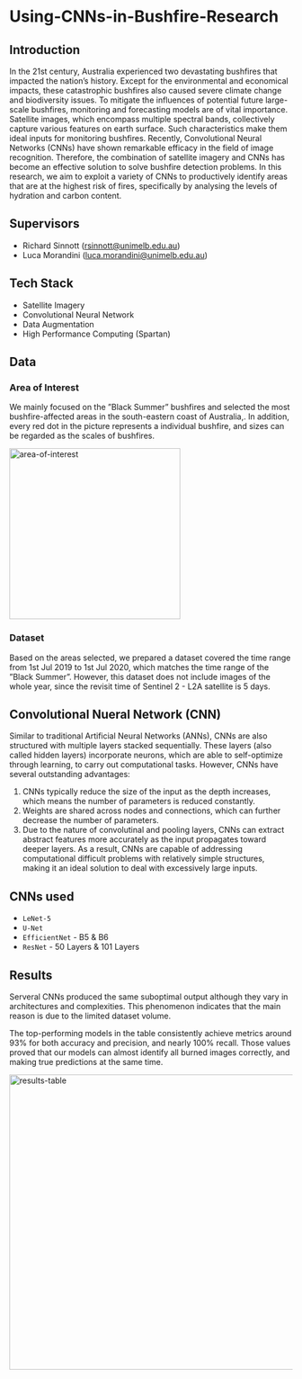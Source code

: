 # Using-CNNs-in-Bushfire-Research

## Introduction
In the 21st century, Australia experienced two devastating bushfires that impacted the nation’s history. Except for the environmental and economical impacts, these catastrophic bushfires also caused severe climate change and biodiversity issues. To mitigate the influences of potential future large-scale bushfires, monitoring and
forecasting models are of vital importance. Satellite images, which encompass multiple spectral bands, collectively capture various features on earth surface. Such characteristics make them ideal inputs for monitoring bushfires. Recently, Convolutional Neural Networks (CNNs) have shown remarkable efficacy in the field of image recognition. Therefore, the combination
of satellite imagery and CNNs has become an effective solution to solve bushfire detection problems. In this research, we aim to exploit a variety of CNNs to productively identify areas that are at the highest risk of fires, specifically by analysing the levels of hydration and carbon content.

## Supervisors
- Richard Sinnott (rsinnott@unimelb.edu.au)
- Luca Morandini (luca.morandini@unimelb.edu.au)

## Tech Stack
- Satellite Imagery
- Convolutional Neural Network
- Data Augmentation
- High Performance Computing (Spartan)

## Data
### Area of Interest
We mainly focused on the ”Black Summer” bushfires and selected the most bushfire-affected areas in the south-eastern coast of Australia,. In addition, every red dot in the picture represents a individual bushfire, and sizes can be regarded as the scales of bushfires.

<img width="304" alt="area-of-interest" src="https://github.com/jo-muuuuuu/Bushfire-Research-Using-CNNs/assets/142861960/392dab5c-e80d-41f7-9d2e-f320a721efad">

### Dataset
Based on the areas selected, we prepared a dataset covered the time range from 1st Jul 2019 to 1st Jul 2020, which matches the time range of the ”Black Summer”. However, this dataset does not include images of the whole year, since the revisit time of Sentinel 2 - L2A satellite is 5 days.

## Convolutional Nueral Network (CNN)
Similar to traditional Artificial Neural Networks (ANNs), CNNs are also structured with multiple layers stacked sequentially. These layers (also called hidden layers) incorporate neurons, which are able to self-optimize through learning, to carry out computational tasks. However, CNNs have several outstanding advantages: 
1. CNNs typically reduce the size of the input as the depth increases, which means the number of parameters is reduced constantly. 
2. Weights are shared across nodes and connections, which can further decrease the number of parameters. 
3. Due to the nature of convolutinal and pooling layers, CNNs can extract abstract features more accurately as the input propagates toward deeper layers. As a result, CNNs are capable of addressing computational difficult problems with relatively simple structures, making it an ideal solution to deal with excessively large inputs.

## CNNs used
- `LeNet-5`
- `U-Net`
- `EfficientNet` - B5 & B6
- `ResNet` - 50 Layers & 101 Layers
  
## Results
Serveral CNNs produced the same suboptimal output although they vary in architectures and complexities. This phenomenon indicates that the main reason is due to the limited dataset volume. 

The top-performing models in the table consistently achieve metrics around 93% for both accuracy and precision, and nearly 100% recall. Those values proved that our models can almost identify all burned images correctly, and making true predictions at the same time.

<img width="525" alt="results-table" src="https://github.com/jo-muuuuuu/Bushfire-Research-Using-CNNs/assets/142861960/e3c9aa21-e2a0-47b5-a0c5-bd78f97c1028">
